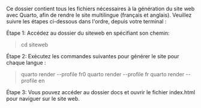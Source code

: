 Ce dossier contient tous les fichiers nécessaires à la génération du site web avec Quarto, afin de rendre le site multilingue (français et anglais). 
Veuillez suivre les étapes ci-dessous dans l'ordre, depuis votre terminal :

Étape 1:
Accédez au dossier du siteweb en spécifiant son chemin:
> cd siteweb  

Étape 2:
Exécutez les commandes suivantes pour générer le site pour chaque langue :
> quarto render --profile fr0
> quarto render --profile fr 
> quarto render --profile en

Étape 3:
Vous pouvez accéder au dossier docs et ouvrir le fichier index.html pour naviguer sur le site web.